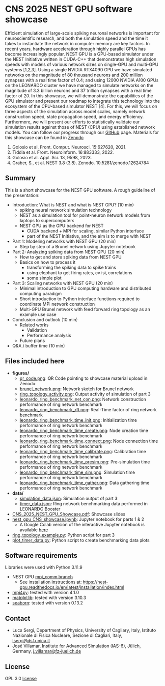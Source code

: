 # CNS 2025 NEST GPU software showcase
Efficient simulation of large-scale spiking neuronal networks is important for neuroscientific research, and both the simulation speed and the time it takes to instantiate the network in computer memory are key factors. In recent years, hardware acceleration through highly parallel GPUs has become increasingly popular. NEST GPU is a GPU-based simulator under the NEST Initiative written in CUDA-C++ that demonstrates high simulation speeds with models of various network sizes on single-GPU and multi-GPU systems [1,2,3].
Using a single NVIDIA RTX4090 GPU we have simulated networks on the magnitude of 80 thousand neurons and 200 million synapses with a real time factor of 0.4; and using 12000 NVIDIA A100 GPUs on the LEONARDO cluster we have managed to simulate networks on the magnitude of 3.3 billion neurons and 37 trillion synapses with a real time factor of 20.
In this showcase, we will demonstrate the capabilities of the GPU simulator and present our roadmap to integrate this technology into the ecosystem of the CPU-based simulator NEST [4].
For this, we will focus on three aspects of the simulation across model scales, namely network construction speed, state propagation speed, and energy efficiency.
Furthermore, we will present our efforts to statistically validate our simulation results against those of NEST (CPU) using established network models.
You can follow our progress through our [GitHub](https://github.com/nest/nest-gpu) page.
Materials for this showcase can be found in [Zenodo](https://doi.org/10.5281/zenodo.15754814)

1. Golosio et al. Front. Comput. Neurosci. 15:627620, 2021.
2. Tiddia et al. Front. Neuroinform. 16:883333, 2022.
3. Golosio et al. Appl. Sci. 13, 9598, 2023.
4. Graber, S., et al. NEST 3.8 (3.8). Zenodo. 10.5281/zenodo.12624784 


## Summary
This is a short showcase for the NEST GPU software.
A rough guideline of the presentation:

* Introduction: What is NEST and what is NEST GPU? (10 min)
  * spiking neural network simulation technology
  * NEST as a simulation tool for point-neuron network models from laptops to supercomputers
  * NEST GPU as the GPU backend for NEST
    * CUDA backend + MPI for scaling, similar Python interface
    * part of the NEST Initiative, and the aim is to merge with NEST
* Part 1: Modeling networks with NEST GPU (20 min)
  * Step by step of a Brunel network using Jupyter notebook
* Part 2: Analyzing spiking data from NEST GPU (20 min)
  * How to get and store spiking data from NEST GPU
  * Basics on how to process it
    * transforming the spiking data to spike trains
    * using elephant to get firing rates, cv isi, correlations
    * some simple plot
* Part 3: Scaling networks with NEST GPU (20 min)
  * Minimal introduction to GPU computing hardware and distributed computing paradigm
  * Short introduction to Python interface functions required to coordinate MPI network construction
  * Multi-GPU Brunel network with feed forward ring topology as an example use case
* Conclusion and outlook (10 min)
  * Related works
    * Validation
    * Performance analysis
  * Future plans
* Q&A / buffer time (10 min)


## Files included here
* **figures/**
  * [qr_code.png](figures/qr_code.png): QR Code pointing to showcase material upload in Zenodo
  * [brunel_network.png](figures/brunel_network.png): Network sketch for Brunel network
  * [ring_topology_activity.png](figures/ring_topology_activity.png): Output activity of simulation of part 3
  * [leonardo_ring_benchmark_net_con.png](figures/leonardo_ring_benchmark_net_con.png): Network construction performance of ring network benchmark
  * [leonardo_ring_benchmark_rft.png](figures/leonardo_ring_benchmark_rtf.png): Real-Time factor of ring network benchmark
  * [leonardo_ring_benchmark_time_init.png](figures/leonardo_ring_benchmark_time_init.png): Initialization time performance of ring network benchmark
  * [leonardo_ring_benchmark_time_create.png](figures/leonardo_ring_benchmark_time_create.png): Node creation time performance of ring network benchmark
  * [leonardo_ring_benchmark_time_connect.png](figures/leonardo_ring_benchmark_time_connect.png): Node connection time performance of ring network benchmark
  * [leonardo_ring_benchmark_time_calibrate.png](figures/leonardo_ring_benchmark_time_calibrate.png): Calibration time performance of ring network benchmark
  * [leonardo_ring_benchmark_time_presim.png](figures/leonardo_ring_benchmark_time_presim.png): Pre-simulation time performance of ring network benchmark
  * [leonardo_ring_benchmark_time_sim.png](figures/leonardo_ring_benchmark_time_sim.png): Simulation time performance of ring network benchmark
  * [leonardo_ring_benchmark_time_gather.png](figures/leonardo_ring_benchmark_time_gather.png): Data gathering time performance of ring network benchmark
* **data/**
  * [simulation_data.json](data/simulation_data.json): Simulation output of part 3
  * [timer_data.json](data/timer_data.json): Ring network benchmarking data performed in LEONARDO Booster
* [CNS_2025_NEST_GPU_Showcase.pdf](CNS_2025_NEST_GPU_Showcase.pdf): Showcase slides
* [nest_gpu_CNS_showcase.ipynb](nest_gpu_CNS_showcase.ipynb): Jupyter notebook for parts 1 & 2
  * A Google Colab version of the interactive Jupyter notebook is available [here](https://colab.research.google.com/drive/1FNGmYn4dWMBskJBDY_2lE5yuaugIshl9?usp=sharing)
* [ring_topology_example.py](ring_topology_example.py): Python script for part 3
* [plot_timer_data.py](plot_timer_data.py): Python script to create benchmarking data plots


## Software requirements
Libraries were used with Python 3.11.9
* NEST GPU [mpi_comm branch](https://github.com/nest/nest-gpu/tree/nest-gpu-2.0-mpi-comm)
  * See installation instructions at: https://nest-gpu.readthedocs.io/en/latest/installation/index.html
* [mpi4py](https://pypi.org/project/mpi4py/): tested with version 4.1.0
* [matplotlib](https://pypi.org/project/matplotlib/): tested with version 3.10.3
* [seaborn](https://pypi.org/project/seaborn/): tested with version 0.13.2


## Contact
* Luca Sergi, Department of Physics, University of Cagliary, Italy, Istituto Nazionale di Fisica Nucleare, Sezione di Cagliari, Italy, lsergi@dsf.unica.it
* José Villamar, Institute for Advanced Simulation (IAS-6), Jülich, Germany, j.villamar@fz-juelich.de


## License
GPL 3.0 [license](LICENSE)

